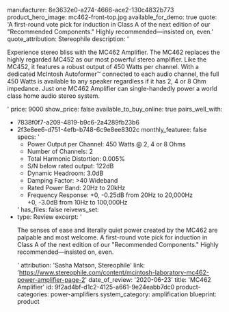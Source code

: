 manufacturer: 8e3632e0-a274-4666-ace2-130c4832b773
product_hero_image: mc462-front-top.jpg
available_for_demo: true
quote: 'A first-round vote pick for induction in Class A of the next edition of our "Recommended Components." Highly recommended—insisted on, even.'
quote_attribution: Stereophile
description: '<p>Experience stereo bliss with the MC462 Amplifier. The MC462 replaces the highly regarded MC452 as our most powerful stereo amplifier. Like the MC452, it features a robust output of 450 Watts per channel. With a dedicated McIntosh Autoformer™ connected to each audio channel, the full 450 Watts is available to any speaker&nbsp;regardless if it has 2, 4 or 8 Ohm impedance. Just one MC462 Amplifier can single-handedly power a world class home audio stereo system.</p>'
price: 9000
show_price: false
available_to_buy_online: true
pairs_well_with:
  - 7838f0f7-a209-4819-b9c6-2a4289fb23b6
  - 2f3e8ee6-d751-4efb-b748-6c9e8ee8302c
monthly_featuree: false
specs: '<ul><li>Power Output per Channel: 450 Watts @ 2, 4 or 8 Ohms</li><li>Number of Channels: 2</li><li>Total Harmonic Distortion: 0.005%</li><li>S/N below rated output: 122dB</li><li>Dynamic Headroom: 3.0dB</li><li>Damping Factor: &gt;40 Wideband</li><li>Rated Power Band: 20Hz to 20kHz</li><li>Frequency Response: +0, -0.25dB from 20Hz to 20,000Hz<br>+0, -3.0dB from 10Hz to 100,000Hz</li></ul>'
has_files: false
reivews_set:
  -
    type: Review
    excerpt: '<p>The senses of ease and literally quiet power created by the MC462 are palpable and most welcome. A first-round vote pick for induction in Class A of the next edition of our "Recommended Components." Highly recommended—insisted on, even.</p>'
    attribution: 'Sasha Matson, Stereophile'
    link: 'https://www.stereophile.com/content/mcintosh-laboratory-mc462-power-amplifier-page-2'
    date_of_review: '2020-06-23'
title: 'MC462 Amplifier'
id: 9f2ad4bf-d1c2-4125-a661-9e24eabb7dc0
product-categories: power-amplifiers
system_category: amplification
blueprint: product
